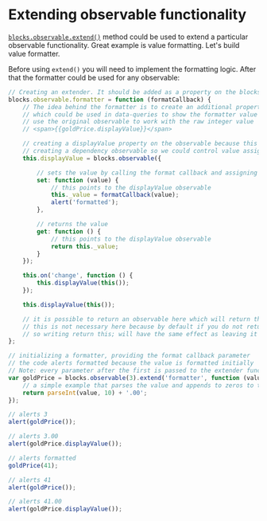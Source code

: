 # Extending observable functionality

[`blocks.observable.extend()`](../api.md#blocks-observable-extend) method could be used to extend a particular observable functionality. 
Great example is value formatting. Let's build value formatter.

Before using `extend()` you will need to implement the formatting logic. After that the formatter could be used for any observable:

```javascript
// Creating an extender. It should be added as a property on the blocks.observable object
blocks.observable.formatter = function (formatCallback) {
    // The idea behind the formatter is to create an additional property called displayValue
    // which could be used in data-queries to show the formatter value and in the same time
    // use the original observable to work with the raw integer value
    // <span>{{goldPrice.displayValue}}</span>

    // creating a displayValue property on the observable because this points to the observable
    // creating a dependency observable so we could control value assignments
    this.displayValue = blocks.observable({

        // sets the value by calling the format callback and assigning its result
        set: function (value) {
            // this points to the displayValue observable
            this._value = formatCallback(value);
            alert('formatted');
        },

        // returns the value
        get: function () {
            // this points to the displayValue observable
            return this._value;
        }
    });

    this.on('change', function () {
        this.displayValue(this());
    });

    this.displayValue(this());

    // it is possible to return an observable here which will return the observable when calling this extender
    // this is not necessary here because by default if you do not return observable the extender will return itself
    // so writing return this; will have the same effect as leaving it without the return
};

// initializing a formatter, providing the format callback parameter
// the code alerts formatted because the value is formatted initially
// Note: every parameter after the first is passed to the extender function
var goldPrice = blocks.observable(3).extend('formatter', function (value) {
    // a simple example that parses the value and appends to zeros to the end
    return parseInt(value, 10) + '.00';
});

// alerts 3
alert(goldPrice());

// alerts 3.00
alert(goldPrice.displayValue());

// alerts formatted
goldPrice(41);

// alerts 41
alert(goldPrice());

// alerts 41.00
alert(goldPrice.displayValue());
```
